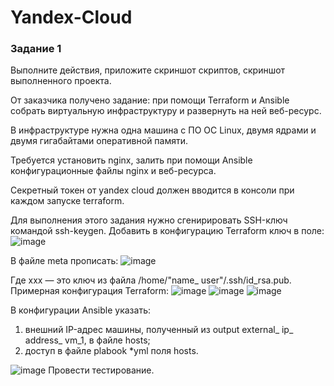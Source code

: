 # Yandex-Cloud

### Задание 1
Выполните действия, приложите скриншот скриптов, скриншот выполненного проекта.

От заказчика получено задание: при помощи Terraform и Ansible собрать виртуальную инфраструктуру и развернуть на ней веб-ресурс.

В инфраструктуре нужна одна машина с ПО ОС Linux, двумя ядрами и двумя гигабайтами оперативной памяти.

Требуется установить nginx, залить при помощи Ansible конфигурационные файлы nginx и веб-ресурса.

Секретный токен от yandex cloud должен вводится в консоли при каждом запуске terraform.

Для выполнения этого задания нужно сгенирировать SSH-ключ командой ssh-keygen. Добавить в конфигурацию Terraform ключ в поле:
 ![image](https://github.com/AnastasiyaEvsseva/Yandex-Cloud/assets/151757353/0b22b5ee-1f67-40d7-bec1-f87484f79cf6) 

 В файле meta прописать:
 ![image](https://github.com/AnastasiyaEvsseva/Yandex-Cloud/assets/151757353/c96f76f6-264a-4fec-8871-728164b7b7b4)

 Где xxx — это ключ из файла /home/"name_ user"/.ssh/id_rsa.pub. Примерная конфигурация Terraform:
 ![image](https://github.com/AnastasiyaEvsseva/Yandex-Cloud/assets/151757353/8ca6fdb9-7559-4fa5-8716-f619f2d636df) 
 ![image](https://github.com/AnastasiyaEvsseva/Yandex-Cloud/assets/151757353/0fb41214-0743-48f0-82b4-f61c82e6f3ea)
 ![image](https://github.com/AnastasiyaEvsseva/Yandex-Cloud/assets/151757353/3f29e362-c5e5-4ec9-84a1-f7fba3270937) 

 В конфигурации Ansible указать:

1. внешний IP-адрес машины, полученный из output external_ ip_ address_ vm_1, в файле hosts;
2. доступ в файле plabook *yml поля hosts.
   
![image](https://github.com/AnastasiyaEvsseva/Yandex-Cloud/assets/151757353/13b59321-e206-42b0-8526-94a32441fc57)
Провести тестирование.

   





